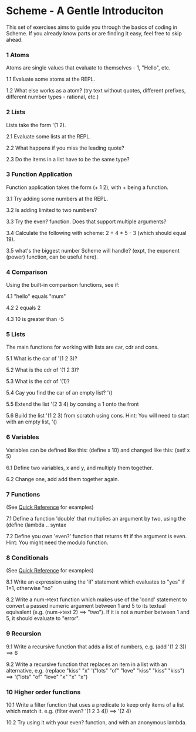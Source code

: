 Scheme - A Gentle Introduciton
==============================

This set of exercises aims to guide you through the basics of coding in Scheme.  If you already know parts or are finding it easy, feel free to skip ahead.

### 1 Atoms

Atoms are single values that evaluate to themselves - 1, "Hello", etc.

1.1 Evaluate some atoms at the REPL.

1.2 What else works as a atom?  (try text without quotes, different prefixes, different number types - rational, etc.)

### 2 Lists

Lists take the form '(1 2).

2.1 Evaluate some lists at the REPL.

2.2 What happens if you miss the leading quote?

2.3 Do the items in a list have to be the same type?

### 3 Function Application

Function application takes the form (+ 1 2), with + being a function.

3.1 Try adding some numbers at the REPL.

3.2 Is adding limited to two numbers?

3.3 Try the even? function.  Does that support multiple arguments?

3.4 Calculate the following with scheme: 2 + 4 * 5 - 3 (which should equal 19).

3.5 what's the biggest number Scheme will handle?  (expt, the exponent (power) function, can be useful here).

### 4 Comparison

Using the built-in comparison functions, see if:

4.1 "hello" equals "mum"

4.2 2 equals 2

4.3 10 is greater than -5

### 5 Lists

The main functions for working with lists are car, cdr and cons.

5.1 What is the car of '(1 2 3)?

5.2 What is the cdr of '(1 2 3)?

5.3 What is the cdr of '(1)?

5.4 Cay you find the car of an empty list? '()

5.5 Extend the list '(2 3 4) by consing a 1 onto the front

5.6 Build the list '(1 2 3) from scratch using cons.  Hint: You will need to start with an empty list, '()

### 6 Variables

Variables can be defined like this: (define x 10)  and changed like this: (set! x 5)

6.1 Define two variables, x and y, and multiply them together.

6.2 Change one, add add them together again.

### 7 Functions

(See [Quick Reference](https://github.com/LeedsCodeDojo/TryScheme/blob/master/SchemeQuickReference.md) for examples)

7.1 Define a function 'double' that multiplies an argument by two, using the (define (lambda .. syntax

7.2 Define you own 'even?' function that returns #t if the argument is even.  Hint: You might need the modulo function.

### 8 Conditionals

(See [Quick Reference](https://github.com/LeedsCodeDojo/TryScheme/blob/master/SchemeQuickReference.md) for examples)

8.1 Write an expression using the 'if' statement which evaluates to "yes" if 1=1, otherwise "no"

8.2 Write a num->text function which makes use of the 'cond' statement to convert a passed numeric argument  between 1 and 5 to its textual equivalent (e.g. (num->text 2) ==> "two").  If it is not a number between 1 and 5, it should evaluate to "error".

### 9 Recursion

9.1 Write a recursive function that adds a list of numbers, e.g.
    (add '(1 2 3)) ==> 6

9.2 Write a recursive function that replaces an item in a list with an alternative, e.g.
    (replace "kiss" "x" '("lots" "of" "love" "kiss" "kiss" "kiss") ==> '("lots" "of" "love" "x" "x" "x")

### 10 Higher order functions

10.1 Write a filter function that uses a predicate to keep only items of a list which match it.
    e.g. (filter even? '(1 2 3 4))        ==> '(2 4)
    
10.2 Try using it with your even? function, and with an anonymous lambda.
